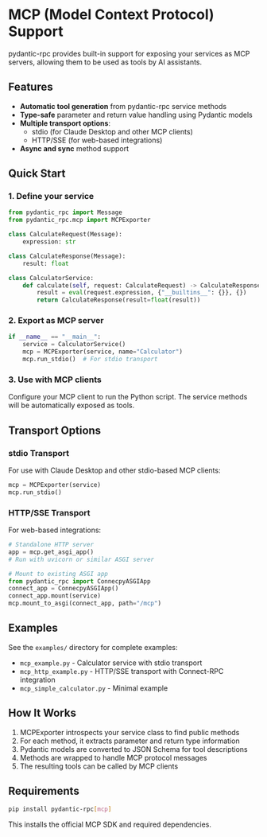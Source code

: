 # MCP (Model Context Protocol) Support

pydantic-rpc provides built-in support for exposing your services as MCP servers, allowing them to be used as tools by AI assistants.

## Features

- **Automatic tool generation** from pydantic-rpc service methods
- **Type-safe** parameter and return value handling using Pydantic models
- **Multiple transport options**:
  - stdio (for Claude Desktop and other MCP clients)
  - HTTP/SSE (for web-based integrations)
- **Async and sync** method support

## Quick Start

### 1. Define your service

```python
from pydantic_rpc import Message
from pydantic_rpc.mcp import MCPExporter

class CalculateRequest(Message):
    expression: str

class CalculateResponse(Message):
    result: float

class CalculatorService:
    def calculate(self, request: CalculateRequest) -> CalculateResponse:
        result = eval(request.expression, {"__builtins__": {}}, {})
        return CalculateResponse(result=float(result))
```

### 2. Export as MCP server

```python
if __name__ == "__main__":
    service = CalculatorService()
    mcp = MCPExporter(service, name="Calculator")
    mcp.run_stdio()  # For stdio transport
```

### 3. Use with MCP clients

Configure your MCP client to run the Python script. The service methods will be automatically exposed as tools.

## Transport Options

### stdio Transport

For use with Claude Desktop and other stdio-based MCP clients:

```python
mcp = MCPExporter(service)
mcp.run_stdio()
```

### HTTP/SSE Transport

For web-based integrations:

```python
# Standalone HTTP server
app = mcp.get_asgi_app()
# Run with uvicorn or similar ASGI server

# Mount to existing ASGI app
from pydantic_rpc import ConnecpyASGIApp
connect_app = ConnecpyASGIApp()
connect_app.mount(service)
mcp.mount_to_asgi(connect_app, path="/mcp")
```

## Examples

See the `examples/` directory for complete examples:
- `mcp_example.py` - Calculator service with stdio transport
- `mcp_http_example.py` - HTTP/SSE transport with Connect-RPC integration
- `mcp_simple_calculator.py` - Minimal example

## How It Works

1. MCPExporter introspects your service class to find public methods
2. For each method, it extracts parameter and return type information
3. Pydantic models are converted to JSON Schema for tool descriptions
4. Methods are wrapped to handle MCP protocol messages
5. The resulting tools can be called by MCP clients

## Requirements

```bash
pip install pydantic-rpc[mcp]
```

This installs the official MCP SDK and required dependencies.